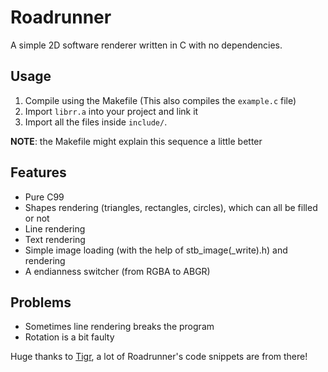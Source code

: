 # Roadrunner

A simple 2D software renderer written in C with no dependencies.

## Usage

1. Compile using the Makefile (This also compiles the `example.c` file)
2. Import `librr.a` into your project and link it
3. Import all the files inside `include/`.

**NOTE**: the Makefile might explain this sequence a little better

## Features

- Pure C99
- Shapes rendering (triangles, rectangles, circles), which can all be filled or not
- Line rendering
- Text rendering
- Simple image loading (with the help of stb_image(_write).h) and rendering
- A endianness switcher (from RGBA to ABGR)

## Problems

- Sometimes line rendering breaks the program
- Rotation is a bit faulty

Huge thanks to [Tigr](https://github.com/erkkah/tigr), a lot of Roadrunner's code snippets are from there!
